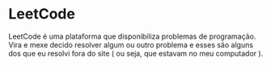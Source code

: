 # LeetCode
LeetCode é uma plataforma que disponibiliza problemas de programação. Vira e mexe decido resolver algum ou outro problema e esses são alguns dos que eu resolvi fora do site ( ou seja, que estavam no meu computador ).
